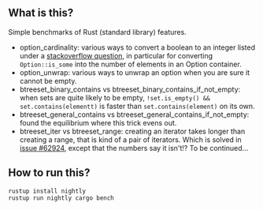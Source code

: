 ## What is this?

Simple benchmarks of Rust (standard library) features.

* option_cardinality: various ways to convert a boolean to an integer listed under a [stackoverflow question](https://stackoverflow.com/questions/55461617/how-do-i-convert-a-boolean-to-an-integer-in-rust), in particular for converting `Option::is_some` into the number of elements in an Option container.
* option_unwrap: various ways to unwrap an option when you are sure it cannot be empty.
* btreeset_binary_contains vs btreeset_binary_contains_if_not_empty: when sets are quite likely to be empty, `!set.is_empty() && set.contains(elementt)` is faster than `set.contains(element)` on its own.
* btreeset_general_contains vs btreeset_general_contains_if_not_empty: found the equilibrium where this trick evens out.
* btreeset_iter vs btreeset_range: creating an iterator takes longer than creating a range, that is kind of a pair of iterators. Which is solved in [issue #62924](https://github.com/rust-lang/rust/issues/62924), except that the numbers say it isn't!? To be continued...

## How to run this?

    rustup install nightly
    rustup run nightly cargo bench
